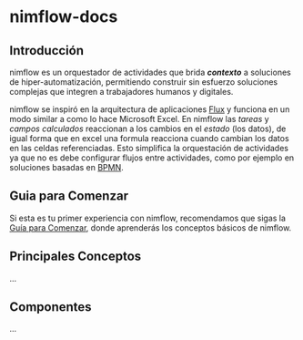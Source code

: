 # nimflow-docs

## Introducción
nimflow es un orquestador de actividades que brida ***contexto*** a soluciones de hiper-automatización, permitiendo construir sin esfuerzo soluciones complejas que integren a trabajadores humanos y digitales.

nimflow se inspiró en la arquitectura de aplicaciones [Flux](https://facebook.github.io/flux/) y funciona en un modo similar a como lo hace Microsoft Excel. En nimflow las *tareas* y *campos calculados* reaccionan a los cambios en el *estado* (los datos), de igual forma que en excel una formula reacciona cuando cambian los datos en las celdas referenciadas. Esto simplifica la orquestación de actividades ya que no es debe configurar flujos entre actividades, como por ejemplo en soluciones basadas en [BPMN](./https://www.bpmn.org/).

## Guia para Comenzar

Si esta es tu primer experiencia con nimflow, recomendamos que sigas la [Guía para Comenzar](https://github.com/nimflow/nimflow-docs/tree/main/get-started#readme), donde aprenderás los conceptos básicos de nimflow.

## Principales Conceptos
...

## Componentes

...

